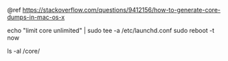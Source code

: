@ref
https://stackoverflow.com/questions/9412156/how-to-generate-core-dumps-in-mac-os-x

echo "limit core unlimited" | sudo tee -a /etc/launchd.conf
sudo reboot -t now

ls -al /core/
